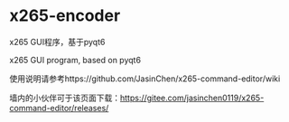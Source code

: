 # x265-encoder
x265 GUI程序，基于pyqt6

x265 GUI program, based on pyqt6

使用说明请参考https://github.com/JasinChen/x265-command-editor/wiki

墙内的小伙伴可于该页面下载：https://gitee.com/jasinchen0119/x265-command-editor/releases/

